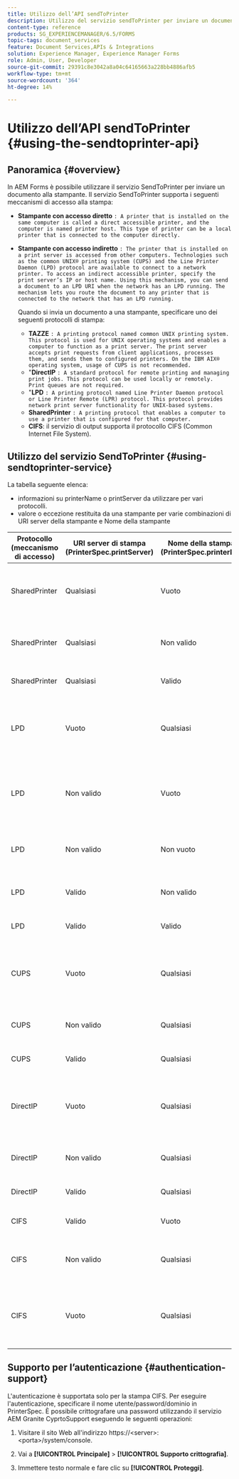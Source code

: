 ```yaml
---
title: Utilizzo dell’API sendToPrinter
description: Utilizzo del servizio sendToPrinter per inviare un documento alla stampante.
content-type: reference
products: SG_EXPERIENCEMANAGER/6.5/FORMS
topic-tags: document_services
feature: Document Services,APIs & Integrations
solution: Experience Manager, Experience Manager Forms
role: Admin, User, Developer
source-git-commit: 29391c8e3042a8a04c64165663a228bb4886afb5
workflow-type: tm+mt
source-wordcount: '364'
ht-degree: 14%

---
```


# Utilizzo dell’API sendToPrinter {#using-the-sendtoprinter-api}

## Panoramica {#overview}

In AEM Forms è possibile utilizzare il servizio SendToPrinter per inviare un documento alla stampante. Il servizio SendToPrinter supporta i seguenti meccanismi di accesso alla stampa:

* **Stampante con accesso diretto** `: A printer that is installed on the same computer is called a direct accessible printer, and the computer is named printer host. This type of printer can be a local printer that is connected to the computer directly.`

* **Stampante con accesso indiretto** `: The printer that is installed on a print server is accessed from other computers. Technologies such as the common UNIX® printing system (CUPS) and the Line Printer Daemon (LPD) protocol are available to connect to a network printer. To access an indirect accessible printer, specify the print server’s IP or host name. Using this mechanism, you can send a document to an LPD URI when the network has an LPD running. The mechanism lets you route the document to any printer that is connected to the network that has an LPD running.`

  Quando si invia un documento a una stampante, specificare uno dei seguenti protocolli di stampa:

   * **TAZZE** `: A printing protocol named common UNIX printing system. This protocol is used for UNIX operating systems and enables a computer to function as a print server. The print server accepts print requests from client applications, processes them, and sends them to configured printers. On the IBM AIX® operating system, usage of CUPS is not recommended.`
   * &quot;**DirectIP** `: A standard protocol for remote printing and managing print jobs. This protocol can be used locally or remotely. Print queues are not required.`
   * &quot;**LPD** `: A printing protocol named Line Printer Daemon protocol or Line Printer Remote (LPR) protocol. This protocol provides network print server functionality for UNIX-based systems.`
   * **SharedPrinter** `: A printing protocol that enables a computer to use a printer that is configured for that computer.`
   * **CIFS**: il servizio di output supporta il protocollo CIFS (Common Internet File System).

## Utilizzo del servizio SendToPrinter {#using-sendtoprinter-service}

La tabella seguente elenca:

* informazioni su printerName o printServer da utilizzare per vari protocolli.
* valore o eccezione restituita da una stampante per varie combinazioni di URI server della stampante e Nome della stampante

| Protocollo (meccanismo di accesso) | URI server di stampa (PrinterSpec.printServer) | Nome della stampante (PrinterSpec.printerName) | Risultato |
|--- |--- |--- |--- |
| SharedPrinter | Qualsiasi | Vuoto | Eccezione: l&#39;argomento obbligatorio sPrinterName non può essere vuoto. |
| SharedPrinter | Qualsiasi | Non valido | Un&#39;eccezione indica che non è possibile trovare la stampante. |
| SharedPrinter | Qualsiasi | Valido | Processo di stampa riuscito. |
| LPD | Vuoto | Qualsiasi | eccezione che indica che l&#39;argomento obbligatorio sPrintServerUri non può essere vuoto. |
| LPD | Non valido | Vuoto | eccezione che indica che l&#39;argomento obbligatorio sPrinterName non può essere vuoto. |
| LPD | Non valido | Non vuoto | eccezione che indica che sPrintServerUri non è stato trovato. |
| LPD | Valido | Non valido | eccezione che indica che la stampante non è stata trovata. |
| LPD | Valido | Valido | Processo di stampa riuscito. |
| CUPS | Vuoto | Qualsiasi | eccezione che indica che l&#39;argomento obbligatorio sPrintServerUri non può essere vuoto. |
| CUPS | Non valido | Qualsiasi | eccezione che indica che la stampante non è stata trovata. |
| CUPS | Valido | Qualsiasi | Processo di stampa riuscito. |
| DirectIP | Vuoto | Qualsiasi | eccezione che indica che l&#39;argomento obbligatorio sPrintServerUri non può essere vuoto. |
| DirectIP | Non valido | Qualsiasi | eccezione che indica che la stampante non è stata trovata. |
| DirectIP | Valido | Qualsiasi | Processo di stampa riuscito. |
| CIFS | Valido | Vuoto | Processo di stampa riuscito. |
| CIFS | Non valido | Qualsiasi | errore sconosciuto durante la stampa con CIFS. |
| CIFS | Vuoto | Qualsiasi | eccezione che indica che l&#39;argomento obbligatorio sPrintServerUri non può essere vuoto. |

## Supporto per l’autenticazione {#authentication-support}

L&#39;autenticazione è supportata solo per la stampa CIFS. Per eseguire l&#39;autenticazione, specificare il nome utente/password/dominio in PrinterSpec. È possibile crittografare una password utilizzando il servizio AEM Granite CyprtoSupport eseguendo le seguenti operazioni:

1. Visitare il sito Web all&#39;indirizzo https://&lt;server>:&lt;porta>/system/console.

1. Vai a **[!UICONTROL Principale]** > **[!UICONTROL Supporto crittografia]**.

1. Immettere testo normale e fare clic su **[!UICONTROL Proteggi]**.
